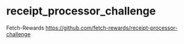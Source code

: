 # receipt_processor_challenge
Fetch-Rewards https://github.com/fetch-rewards/receipt-processor-challenge
